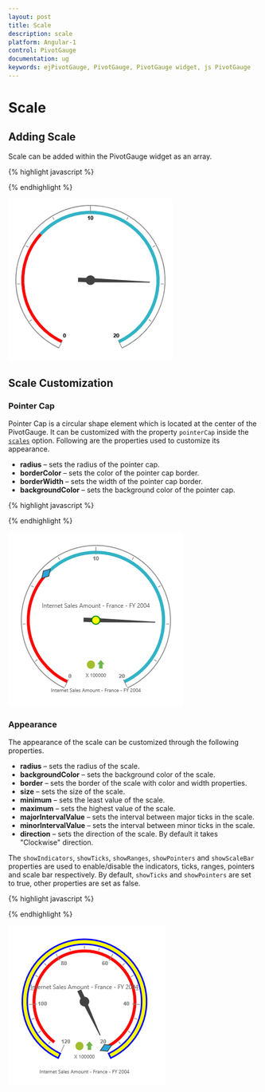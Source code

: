 ```yaml
---
layout: post
title: Scale
description: scale
platform: Angular-1
control: PivotGauge
documentation: ug
keywords: ejPivotGauge, PivotGauge, PivotGauge widget, js PivotGauge 
---
```


# Scale

## Adding Scale

Scale can be added within the PivotGauge widget as an array.

{% highlight javascript %}

<div ng-controller="PivotGaugeCtrl">
    <div id="PivotGauge1" ej-pivotgauge e-scales="scales" />
</div>
<script>
    var scale= [{
        //..
        showScaleBar: true,
        radius: 150
        //..
    }];
    angular.module('PivotGaugeApp', ['ejangular']).controller('PivotGaugeCtrl', function ($scope) {
        //..
        $scope.scales = scale;
    });
</script>

{% endhighlight %}

![](Scale_images/AddingScale.png) 

## Scale Customization

### Pointer Cap

Pointer Cap is a circular shape element which is located at the center of the PivotGauge. It can be customized with the property `pointerCap` inside the [`scales`](/api/js/ejcirculargauge#members:scales) option. Following are the properties used to customize its appearance.

* **radius** – sets the radius of the pointer cap.
* **borderColor** – sets the color of the pointer cap border.
* **borderWidth** – sets the width of the pointer cap border.
* **backgroundColor** – sets the background color of the pointer cap.

{% highlight javascript %}

<div ng-controller="PivotGaugeCtrl">
    <div id="PivotGauge1" ej-pivotgauge e-scales="scales" />
</div>
<script>
    var scale= [{
        //..
        showScaleBar: true,
        pointerCap: {
            radius: 5,
            borderWidth: 2,
            borderColor: "green",
            backgroundColor: "yellow"
        }
        //..
    }];
    angular.module('PivotGaugeApp', ['ejangular']).controller('PivotGaugeCtrl', function ($scope) {
        //..
        $scope.scales = scale;
    });
</script>

{% endhighlight %}

![](Scale_images/PointerCap.png) 

### Appearance

The appearance of the scale can be customized through the following properties.

* **radius** – sets the radius of the scale.
* **backgroundColor** – sets the background color of the scale.
* **border** – sets the border of the scale with color and width properties.
* **size** – sets the size of the scale.
* **minimum** – sets the least value of the scale.
* **maximum** – sets the highest value of the scale.
* **majorIntervalValue** – sets the interval between major ticks in the scale.
* **minorIntervalValue** – sets the interval between minor ticks in the scale.
* **direction** – sets the direction of the scale.  By default it takes "Clockwise" direction.

The `showIndicators`, `showTicks`, `showRanges`, `showPointers` and `showScaleBar` properties are used to enable/disable the indicators, ticks, ranges, pointers and scale bar respectively.  By default, `showTicks` and `showPointers` are set to true, other properties are set as false.

{% highlight javascript %}

<div ng-controller="PivotGaugeCtrl">
    <div id="PivotGauge1" ej-pivotgauge e-scales="scales" />
</div>
<script>
    var scale= [{
        //..
        showScaleBar: true,
        radius: 120,
        backgroundColor: "yellow",
        border: {
            color: "Blue",
            width: 3
        },
        size: 10,
        minimum: 20,
        maximum: 120,
        majorIntervalValue: 20,
        minorIntervalValue: 5,
        direction: ej.datavisualization.CircularGauge.Directions.CounterClockwise
        //..
    }];
    angular.module('PivotGaugeApp', ['ejangular']).controller('PivotGaugeCtrl', function ($scope) {
        //..
        $scope.scales = scale;
    });
</script>

{% endhighlight %} 

![](Scale_images/Appearance.png) 

